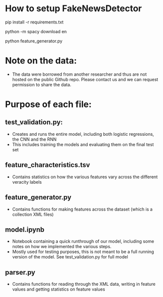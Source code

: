 # How to setup FakeNewsDetector

pip install -r requirements.txt

python -m spacy download en

python feature_generator.py


# Note on the data:
* The data were borrowed from another researcher and thus are not hosted on the public Github repo. Please contact us and we can request permission to share the data. 

# Purpose of each file:

## test_validation.py:
* Creates and runs the entire model, including both logistic regressions, the CNN and the RNN
* This includes training the models and evaluating them on the final test set

## feature_characteristics.tsv
* Contains statistics on how the various features vary across the different veracity labels

## feature_generator.py
* Contains functions for making features across the dataset (which is a collection XML files)

## model.ipynb
* Notebook containing a quick runthrough of our model, including some notes on how we implemented the various steps.
* Mostly used for testing purposes, this is not meant to be a full running version of the model. See test_validation.py for full model 

## parser.py
* Contains functions for reading through the XML data, writing in feature values and getting statistics on feature values


